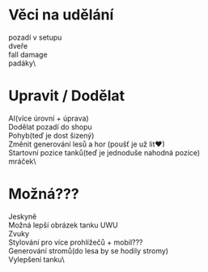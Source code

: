 # Věci na udělání

pozadí v setupu\
dveře\
fall damage\
padáky\

# Upravit / Dodělat

AI(více úrovní + úprava)\
Dodělat pozadí do shopu\
Pohyb(teď je dost šizený)\
Změnit generování lesů a hor (poušť je už lit♥)\
Startovní pozice tanků(teď je jednoduše nahodná pozice)\
mráček\

# Možná???

Jeskyně\
Možná lepší obrázek tanku UWU\
Zvuky\
Stylování pro více prohlížečů + mobil???\
Generování stromů(do lesa by se hodily stromy)\
Vylepšení tanku\